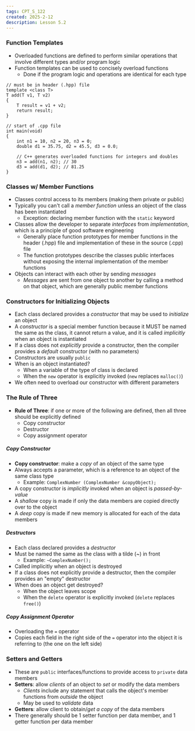 ```yaml
---
tags: CPT_S_122
created: 2025-2-12
description: Lesson 5.2
---
```


### Function Templates

- Overloaded functions are defined to perform similar operations that involve different types and/or program logic
- Function templates can be used to concisely overload functions
	- Done if the program logic and operations are identical for each type

```
// must be in header (.hpp) file
template <class T>
T add(T v1, T v2)
{
	T result = v1 + v2;
	return result;
}

// start of .cpp file
int main(void)
{
	int n1 = 10, n2 = 20, n3 = 0;
	double d1 = 35.75, d2 = 45.5, d3 = 0.0;
	
	// C++ generates overloaded functions for integers and doubles
	n3 = add(n1, n2); // 30
	d3 = add(d1, d2); // 81.25
}
```

### Classes w/ Member Functions

- Classes control access to its members (making them private or public)
- Typically you can't call a *member function* unless an object of the class has been instantiated
	- Exception: declaring member function with the `static` keyword
- Classes allow the developer to separate *interfaces* from *implementation*, which is a principle of good software engineering
	- Generally place function prototypes for member functions in the header (.hpp) file and implementation of these in the source (.cpp) file
	- The function prototypes describe the classes public interfaces without exposing the internal implementation of the member functions
- Objects can interact with each other by sending *messages*
	- *Messages* are sent from one object to another by calling a method on that object, which are generally public member functions

### Constructors for Initializing Objects

- Each class declared provides a *constructor* that may be used to *initialize* an object
- A *constructor* is a special member function because it MUST be named the same as the class, it cannot return a value, and it is called *implicitly* when an object is instantiated
- If a class does not *explicitly* provide a constructor, then the compiler provides a *default* constructor (with no parameters)
- Constructors are usually `public`
- When is an object instantiated?
	- When a variable of the type of class is declared
	- When the `new` operator is explicitly invoked (`new` replaces `malloc()`)
- We often need to overload our constructor with different parameters

### The Rule of Three

- **Rule of Three**: if one or more of the following are defined, then all three should be explicitly defined
	- Copy constructor
	- Destructor
	- Copy assignment operator

##### Copy Constructor

- **Copy constructor**: make a *copy* of an object of the same type
- Always accepts a parameter, which is a reference to an object of the same class type
	- Example: `ComplexNumber (ComplexNumber &copyObject);`
- A copy constructor is *implicitly* invoked when an object is *passed-by-value*
- A *shallow* copy is made if only the data members are copied directly over to the object
- A *deep* copy is made if new memory is allocated for each of the data members

##### Destructors

- Each class declared provides a *destructor*
- Must be named the same as the class with a tilde (~) in front
	- Example: `~ComplexNumber();`
- Called implicitly when an object is destroyed
- If a class does not explicitly provide a destructor, then the compiler provides an "empty" destructor
- When does an object get destroyed?
	- When the object leaves scope
	- When the `delete` operator is explicitly invoked (`delete` replaces `free()`)

##### Copy Assignment Operator

- Overloading the `=` operator
- Copies each field in the right side of the `=` operator into the object it is referring to (the one on the left side)

### Setters and Getters

- These are `public` interfaces/functions to provide access to `private` data members
- **Setters**: allow *clients* of an object to *set* or modify the data members
	- *Clients* include any statement that calls the object's member functions from *outside* the object
	- May be used to *validate* data
- **Getters**: allow client to obtain/*get a copy* of the data members
- There generally should be 1 setter function per data member, and 1 getter function per data member